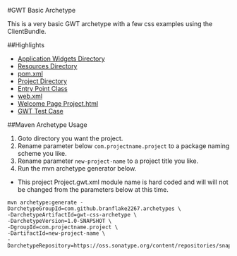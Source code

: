 #GWT Basic Archetype

This is a very basic GWT archetype with a few css examples using the ClientBundle.

##Highlights
* [Application Widgets Directory](https://github.com/branflake2267/Archetypes/tree/master/archetypes/gwt-css/src/main/java/org/gonevertical/project/client/application)
* [Resources Directory](https://github.com/branflake2267/Archetypes/tree/master/archetypes/gwt-css/src/main/java/org/gonevertical/project/client/resources)
* [pom.xml](https://github.com/branflake2267/Archetypes/blob/master/archetypes/gwt-css/pom.xml)
* [Project Directory](https://github.com/branflake2267/Archetypes/tree/master/archetypes/gwt-css/src/main/java/org/gonevertical/project)
* [Entry Point Class](https://github.com/branflake2267/Archetypes/blob/master/archetypes/gwt-css/src/main/java/org/gonevertical/project/client/ProjectEntryPoint.java)
* [web.xml](https://github.com/branflake2267/Archetypes/blob/master/archetypes/gwt-css/src/main/webapp/WEB-INF/web.xml)
* [Welcome Page Project.html](https://github.com/branflake2267/Archetypes/blob/master/archetypes/gwt-css/src/main/webapp/Project.html)
* [GWT Test Case](https://github.com/branflake2267/Archetypes/tree/master/archetypes/gwt-css/src/test/java/org/gonevertical/project/client)

##Maven Archetype Usage

1. Goto directory you want the project.
2. Rename parameter below `com.projectname.project` to a package naming scheme you like.
3. Rename parameter `new-project-name` to a project title you like.
4. Run the mvn archetype generator below.

* This project Project.gwt.xml module name is hard coded and will will not be changed from the parameters below at this time.

```
mvn archetype:generate -DarchetypeGroupId=com.github.branflake2267.archetypes \
-DarchetypeArtifactId=gwt-css-archetype \
-DarchetypeVersion=1.0-SNAPSHOT \
-DgroupId=com.projectname.project \
-DartifactId=new-project-name \
-DarchetypeRepository=https://oss.sonatype.org/content/repositories/snapshots
```
